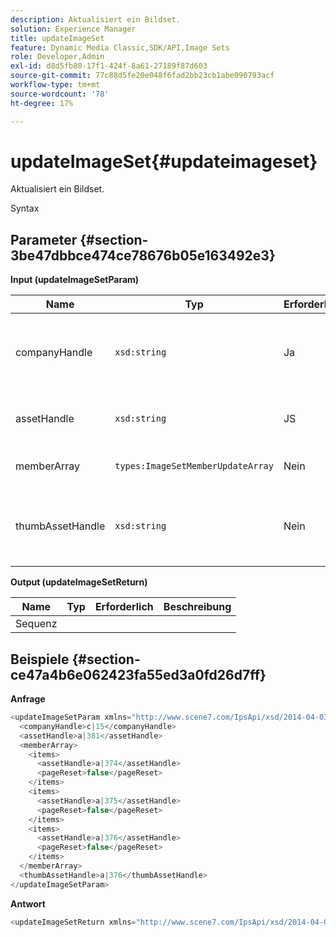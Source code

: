 ```yaml
---
description: Aktualisiert ein Bildset.
solution: Experience Manager
title: updateImageSet
feature: Dynamic Media Classic,SDK/API,Image Sets
role: Developer,Admin
exl-id: d8d5fb80-17f1-424f-8a61-27189f87d603
source-git-commit: 77c88d5fe20e048f6fad2bb23cb1abe090793acf
workflow-type: tm+mt
source-wordcount: '78'
ht-degree: 17%

---
```


# updateImageSet{#updateimageset}

Aktualisiert ein Bildset.

Syntax

## Parameter {#section-3be47dbbce474ce78676b05e163492e3}

**Input (updateImageSetParam)**

| Name | Typ | Erforderlich | Beschreibung |
|---|---|---|---|
| companyHandle | `xsd:string` | Ja | Das Handle für das Unternehmen, das das zu ändernde Bildset enthält. |
| assetHandle | `xsd:string` | JS | Das Handle für das Bildset, das Sie ändern möchten. |
| memberArray | `types:ImageSetMemberUpdateArray` | Nein | Setzt Bildset-Mitglieder zurück. |
| thumbAssetHandle | `xsd:string` | Nein | Der Handle des Assets, das als Miniaturansicht für das Bildset dient. |

**Output (updateImageSetReturn)**

| Name | Typ | Erforderlich | Beschreibung |
|---|---|---|---|
| Sequenz |  |  |  |

## Beispiele {#section-ce47a4b6e062423fa55ed3a0fd26d7ff}

**Anfrage**

```java
<updateImageSetParam xmlns="http://www.scene7.com/IpsApi/xsd/2014-04-03"> 
  <companyHandle>c|15</companyHandle> 
  <assetHandle>a|381</assetHandle> 
  <memberArray> 
    <items> 
      <assetHandle>a|374</assetHandle> 
      <pageReset>false</pageReset> 
    </items> 
    <items> 
      <assetHandle>a|375</assetHandle> 
      <pageReset>false</pageReset> 
    </items> 
    <items> 
      <assetHandle>a|376</assetHandle> 
      <pageReset>false</pageReset> 
    </items> 
  </memberArray> 
  <thumbAssetHandle>a|376</thumbAssetHandle> 
</updateImageSetParam>
```

**Antwort**

```java
<updateImageSetReturn xmlns="http://www.scene7.com/IpsApi/xsd/2014-04-03"/>
```
